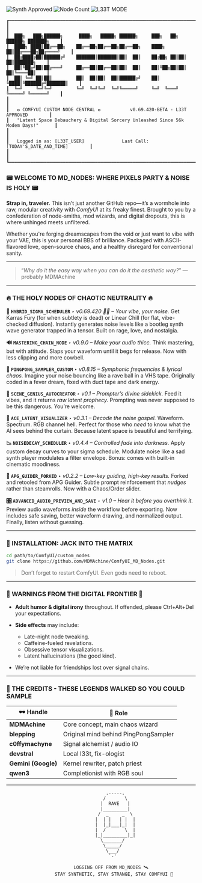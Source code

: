 ![Synth Approved](https://img.shields.io/badge/VIBES-CHAOTIC_NEUTRAL-ff00ff?style=flat-square&logo=md&logoColor=white)
![Node Count](https://img.shields.io/badge/NODES-8_MODULES_ACTIVE-cyan?style=flat-square)
![L33T MODE](https://img.shields.io/badge/L33T-MODE_ENABLED-red?style=flat-square&logo=hackaday)

```text
┏━━━━━━━━━━━━━━━━━━━━━━━━━━━━━━━━━━━━━━━━━━━━━━━━━━━━━━━━━━━━━━━━━━━━━━━━━━━━━━━━━━━━┓
┃                                                                                    ┃
┃  ███╗   ███╗██████╗      ████╗   █████╗ ██████╗     ███╗   ██╗ ██████╗ ███████╗    ┃
┃  ████╗ ████║██╔══██╗    ██╔══██╗██╔══██╗██╔══██╗    ████╗  ██║██╔═══██╗██╔════╝    ┃
┃  ██╔████╔██║██████╔╝    ███████║███████║██║  ██║    ██╔██╗ ██║██║   ██║███████╗    ┃
┃  ██║╚██╔╝██║██╔═══╝     ██╔══██║██╔══██║██║  ██║    ██║╚██╗██║██║   ██║╚════██║    ┃
┃  ██║ ╚═╝ ██║██║         ██║  ██║██║  ██║██████╔╝    ██║ ╚████║╚██████╔╝███████║    ┃
┃  ╚═╝     ╚═╝╚═╝         ╚═╝  ╚═╝╚═╝  ╚═╝╚═════╝     ╚═╝  ╚═══╝ ╚═════╝ ╚══════╝    ┃
┃                                                                                    ┃
┃   ✪ COMFYUI CUSTOM NODE CENTRAL ✪           v0.69.420-BETA - L33T APPROVED        ┃
┃   "Latent Space Debauchery & Digital Sorcery Unleashed Since 56k Modem Days!"      ┃
┃                                                                                    ┃
┃   Logged in as: [L33T_USER]              Last Call: [TODAY'S_DATE_AND_TIME]        ┃
┃                                                                                    ┃
┗━━━━━━━━━━━━━━━━━━━━━━━━━━━━━━━━━━━━━━━━━━━━━━━━━━━━━━━━━━━━━━━━━━━━━━━━━━━━━━━━━━━━┛
```

### 📟 **WELCOME TO MD\_NODES: WHERE PIXELS PARTY & NOISE IS HOLY** 📟

**Strap in, traveler.** This isn’t just another GitHub repo—it’s a wormhole into raw, modular creativity with *ComfyUI* at its freaky finest. 
Brought to you by a confederation of node-smiths, mod wizards, and digital dropouts, this is where unhinged meets unfiltered.

Whether you're forging dreamscapes from the void or just want to vibe with your VAE, this is your personal BBS of brilliance. 
Packaged with ASCII-flavored love, open-source chaos, and a healthy disregard for conventional sanity.

---

> “*Why do it the easy way when you can do it the aesthetic way?*”
> — probably MDMAchine

---

### 🔥 **THE HOLY NODES OF CHAOTIC NEUTRALITY** 🔥

**🧠 `HYBRID_SIGMA_SCHEDULER`**
*‣ v0.69.420 🍆💦 – Your vibe, your noise.*
Get Karras Fury (for when subtlety is dead) or Linear Chill (for flat, vibe-checked diffusion).
Instantly generates noise levels like a bootleg synth wave generator trapped in a tensor. Built on rage, love, and nostalgia.

**🔊 `MASTERING_CHAIN_NODE`**
*‣ v0.9.0 – Make your audio thicc.*
Think mastering, but with attitude. Slaps your waveform until it begs for release. Now with less clipping and more cowbell.

**🔁 `PINGPONG_SAMPLER_CUSTOM`**
*‣ v0.8.15 – Symphonic frequencies & lyrical chaos.*
Imagine your noise bouncing like a rave ball in a VHS tape. Originally coded in a fever dream, fixed with duct tape and dark energy.

**🔮 `SCENE_GENIUS_AUTOCREATOR`**
*‣ v0.1 – Prompter’s divine sidekick.*
Feed it vibes, and it returns *raw latent prophecy.* Prompting was never supposed to be this dangerous. You’re welcome.

**🎨 `ACE_LATENT_VISUALIZER`**
*‣ v0.3.1 – Decode the noise gospel.*
Waveform. Spectrum. RGB channel hell. Perfect for those who *need* to know what the AI sees behind the curtain.
Because latent space is beautiful and terrifying.

**📉 `NOISEDECAY_SCHEDULER`**
*‣ v0.4.4 – Controlled fade into darkness.*
Apply custom decay curves to your sigma schedule. Modulate noise like a sad synth player modulates a filter envelope.
Bonus: comes with built-in cinematic moodiness.

**📡 `APG_GUIDER_FORKED`**
*‣ v0.2.2 – Low-key guiding, high-key results.*
Forked and retooled from APG Guider. Subtle prompt reinforcement that *nudges* rather than steamrolls.
Now with a Chaos/Order slider.

**🎛️ `ADVANCED_AUDIO_PREVIEW_AND_SAVE`**
*‣ v1.0 – Hear it before you overthink it.*
Preview audio waveforms *inside* the workflow before exporting. Now includes safe saving, better waveform drawing, and normalized output.
Finally, listen without guessing.

---

### 🧰 INSTALLATION: JACK INTO THE MATRIX

```bash
cd path/to/ComfyUI/custom_nodes
git clone https://github.com/MDMAchine/ComfyUI_MD_Nodes.git
```
> Don’t forget to restart ComfyUI. Even gods need to reboot.

---

### 📛 WARNINGS FROM THE DIGITAL FRONTIER 📛

* **Adult humor & digital irony** throughout. If offended, please Ctrl+Alt+Del your expectations.
* **Side effects** may include:

  * Late-night node tweaking.
  * Caffeine-fueled revelations.
  * Obsessive tensor visualizations.
  * Latent hallucinations (the good kind).
* We’re not liable for friendships lost over signal chains.

---

### 💾 THE CREDITS - THESE LEGENDS WALKED SO YOU COULD SAMPLE

| 🕶️ Handle          | 🧠 Role                              |
| ------------------- | ------------------------------------ |
| **MDMAchine**       | Core concept, main chaos wizard      |
| **blepping**        | Original mind behind PingPongSampler |
| **c0ffymachyne**    | Signal alchemist / audio IO          |
| **devstral**        | Local l33t, fix-ologist              |
| **Gemini (Google)** | Kernel rewriter, patch priest        |
| **qwen3**           | Completionist with RGB soul          |

---

```text
                                     .-----.
                                    /       \
                                   |  RAVE   |
                                   |_________|
                                  /  _     _  \
                                 |  | |   | |  |
                                 |  |_|___|_|  |
                                 |  /       \  |
                                 |_|_________|_|
                                   \_______/
                                    \_____/
                                     \___/
                                      `-'

                         LOGGING OFF FROM MD_NODES 🛰️
                  STAY SYNTHETIC, STAY STRANGE, STAY COMFYUI 💽
```
